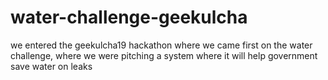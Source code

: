 # water-challenge-geekulcha
we entered the geekulcha19 hackathon where we came first on the water challenge, where we were pitching a system where it will help government save water on leaks 

